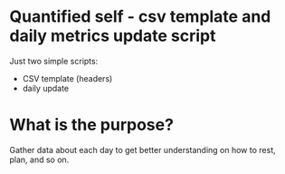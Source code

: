 # Quantified self - csv template and daily metrics update script

Just two simple scripts:
- CSV template (headers)
- daily update

# What is the purpose?
Gather data about each day to get better understanding on how to rest, plan, and so on.